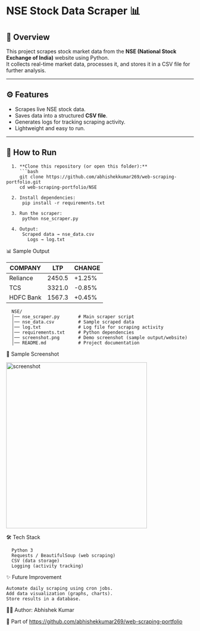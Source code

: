 # NSE Stock Data Scraper 📊

## 📌 Overview
This project scrapes stock market data from the **NSE (National Stock Exchange of India)** website using Python.  
It collects real-time market data, processes it, and stores it in a CSV file for further analysis.

---

## ⚙️ Features
- Scrapes live NSE stock data.
- Saves data into a structured **CSV file**.
- Generates logs for tracking scraping activity.
- Lightweight and easy to run.

---

## 🚀 How to Run

      1. **Clone this repository (or open this folder):**
         ```bash
         git clone https://github.com/abhishekkumar269/web-scraping-portfolio.git
         cd web-scraping-portfolio/NSE
      
      2. Install dependencies:
          pip install -r requirements.txt
      
      3. Run the scraper:
          python nse_scraper.py
      
      4. Output:
          Scraped data → nse_data.csv
            Logs → log.txt


📊 Sample Output

| COMPANY   | LTP    | CHANGE |
| --------- | ------ | ------ |
| Reliance  | 2450.5 | +1.25% |
| TCS       | 3321.0 | -0.85% |
| HDFC Bank | 1567.3 | +0.45% |


   
      NSE/
      │── nse_scraper.py       # Main scraper script
      │── nse_data.csv         # Sample scraped data
      │── log.txt              # Log file for scraping activity
      │── requirements.txt     # Python dependencies
      │── screenshot.png       # Demo screenshot (sample output/website)
      │── README.md            # Project documentation


📸 Sample Screenshot

  <img width="378" height="445" alt="screenshot" src="https://github.com/user-attachments/assets/533ec6a7-86a4-450e-8ce7-04ba9e65a651" />


🛠️ Tech Stack
      
      Python 3
      Requests / BeautifulSoup (web scraping)
      CSV (data storage)
      Logging (activity tracking)

✨ Future Improvement

    Automate daily scraping using cron jobs.
    Add data visualization (graphs, charts).
    Store results in a database.

👨‍💻 Author: Abhishek Kumar

  🔗 Part of https://github.com/abhishekkumar269/web-scraping-portfolio
